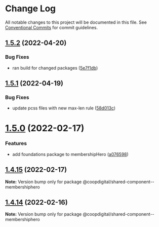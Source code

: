 # Change Log

All notable changes to this project will be documented in this file.
See [Conventional Commits](https://conventionalcommits.org) for commit guidelines.

## [1.5.2](https://github.com/coopdigital/coop-frontend/compare/@coopdigital/shared-component--membershiphero@1.5.1...@coopdigital/shared-component--membershiphero@1.5.2) (2022-04-20)


### Bug Fixes

* ran build for changed packages ([5e7f1db](https://github.com/coopdigital/coop-frontend/commit/5e7f1dbdf38ca13b8233b81f72d3725b8a47d834))





## [1.5.1](https://github.com/coopdigital/coop-frontend/compare/@coopdigital/shared-component--membershiphero@1.5.0...@coopdigital/shared-component--membershiphero@1.5.1) (2022-04-19)


### Bug Fixes

* update pcss files with new max-len rule ([58d013c](https://github.com/coopdigital/coop-frontend/commit/58d013c58111ff07521b792b0538bca2690efc74))





# [1.5.0](https://github.com/coopdigital/coop-frontend/compare/@coopdigital/shared-component--membershiphero@1.4.15...@coopdigital/shared-component--membershiphero@1.5.0) (2022-02-17)


### Features

* add foundations package to membershipHero ([a076598](https://github.com/coopdigital/coop-frontend/commit/a076598955979300973ec6f85f694d5e4503e03d))





## [1.4.15](https://github.com/coopdigital/coop-frontend/compare/@coopdigital/shared-component--membershiphero@1.4.14...@coopdigital/shared-component--membershiphero@1.4.15) (2022-02-17)

**Note:** Version bump only for package @coopdigital/shared-component--membershiphero





## [1.4.14](https://github.com/coopdigital/coop-frontend/compare/@coopdigital/shared-component--membershiphero@1.4.13...@coopdigital/shared-component--membershiphero@1.4.14) (2022-02-16)

**Note:** Version bump only for package @coopdigital/shared-component--membershiphero
